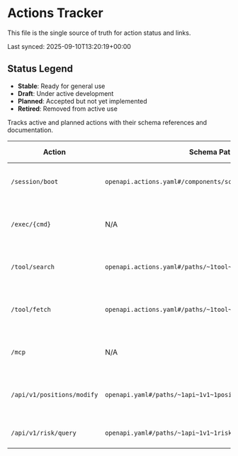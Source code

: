 # Actions Tracker

This file is the single source of truth for action status and links.

Last synced: 2025-09-10T13:20:19+00:00

## Status Legend

- **Stable**: Ready for general use
- **Draft**: Under active development
- **Planned**: Accepted but not yet implemented
- **Retired**: Removed from active use

Tracks active and planned actions with their schema references and documentation.

| Action | Schema Path | Authoritative Doc | Status | Core Function | Why | Future | Retired |
| --- | --- | --- | --- | --- | --- | --- | --- |
| `/session/boot` | `openapi.actions.yaml#/components/schemas/SessionBootRequest` | [ACTIONS_BUS.md](ACTIONS_BUS.md) | Draft | Initialize agent session | Provide handshake and capabilities | Define schema and auth flow | No |
| `/exec/{cmd}` | N/A | [endpoints.md](endpoints.md) | Stable | Proxy requests to internal API | Expose single entry point for agent commands | Add auth and logging | No |
| `/tool/search` | `openapi.actions.yaml#/paths/~1tool~1search` | [ACTIONS_API_OVERVIEW.md](ACTIONS_API_OVERVIEW.md) | Planned | Search available tools | Allow agents to discover functionality | Schema under development | No |
| `/tool/fetch` | `openapi.actions.yaml#/paths/~1tool~1fetch` | [ACTIONS_API_OVERVIEW.md](ACTIONS_API_OVERVIEW.md) | Planned | Retrieve data using a specific tool | Fetch resources for analysis | Schema under development | No |
| `/mcp` | N/A | [endpoints.md](endpoints.md) | Stable | Stream MCP events | Provide real-time NDJSON heartbeat | Stream more event types | No |
| `/api/v1/positions/modify` | `openapi.yaml#/paths/~1api~1v1~1positions~1modify` | [POSITIONS_AND_ORDERS.md](POSITIONS_AND_ORDERS.md) | Stable | Modify SL/TP for an existing position | Adjust risk on open trades | Expand to volume modifications | No |
| `/api/v1/risk/query` | `openapi.yaml#/paths/~1api~1v1~1risk~1query` | [VERBS_CATALOG.md](VERBS_CATALOG.md) | Planned | Query risk metrics | Assess risk exposure | Schema pending | No |
